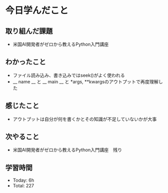 # 今日学んだこと
## 取り組んだ課題
- 米国AI開発者がゼロから教えるPython入門講座
## わかったこと
- ファイル読み込み、書き込みではseek()がよく使われる
- __ name __ と __ main __ と *args, **kwargsのアウトプットで再度理解した
## 感じたこと
- アウトプットは自分が何を書くかとその知識が不足していないかが大事
## 次やること
- 米国AI開発者がゼロから教えるPython入門講座　残り
## 学習時間
- Today: 6h
- Total: 227